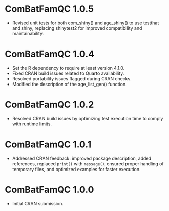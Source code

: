 # ComBatFamQC 1.0.5
* Revised unit tests for both com_shiny() and age_shiny() to use testthat and shiny, replacing shinytest2 for improved compatibility and maintainability.


# ComBatFamQC 1.0.4
* Set the R dependency to require at least version 4.1.0.
* Fixed CRAN build issues related to Quarto availability.
* Resolved portability issues flagged during CRAN checks.
* Modified the description of the age_list_gen() function.

# ComBatFamQC 1.0.2
* Resolved CRAN build issues by optimizing test execution time to comply with runtime limits.

# ComBatFamQC 1.0.1
* Addressed CRAN feedback: improved package description, added references, replaced `print()` with `message()`, ensured proper handling of temporary files, and optimized examples for faster execution.

# ComBatFamQC 1.0.0

* Initial CRAN submission.
